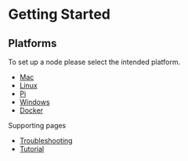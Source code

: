 # Getting Started

## Platforms

To set up a node please select the intended platform. 

- [Mac](/node/platforms/mac)
- [Linux](/node/platforms/linux)
- [Pi](/node/platforms/pi)
- [Windows](/node/platforms/windows)
- [Docker](/node/platforms/docker)

Supporting pages

- [Troubleshooting](/node/platforms/troubleshooting)
- [Tutorial](/node/platforms/tutorial)
